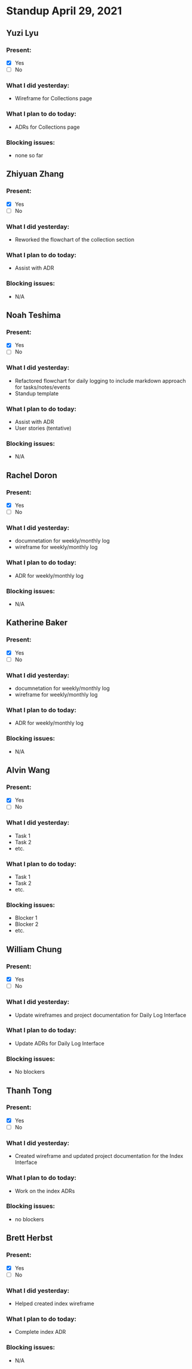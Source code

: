 # Standup April 29, 2021
## Yuzi Lyu
### Present:
- [X] Yes
- [ ] No

### What I did yesterday:
* Wireframe for Collections page

### What I plan to do today:
* ADRs for Collections page

### Blocking issues:
* none so far



## Zhiyuan Zhang
### Present:
- [X] Yes
- [ ] No

### What I did yesterday:
* Reworked the flowchart of the collection section

### What I plan to do today:
* Assist with ADR

### Blocking issues:
* N/A



## Noah Teshima
### Present:
- [X] Yes
- [ ] No

### What I did yesterday:
* Refactored flowchart for daily logging to include markdown approach for tasks/notes/events
* Standup template

### What I plan to do today:
* Assist with ADR
* User stories (tentative)

### Blocking issues:
* N/A



## Rachel Doron
### Present:
- [X] Yes
- [ ] No

### What I did yesterday:
* documnetation for weekly/monthly log
* wireframe for weekly/monthly log 

### What I plan to do today:
* ADR for weekly/monthly log 

### Blocking issues:
* N/A



## Katherine Baker
### Present:
- [X] Yes
- [ ] No

### What I did yesterday:
* documnetation for weekly/monthly log
* wireframe for weekly/monthly log 


### What I plan to do today:
* ADR for weekly/monthly log 

### Blocking issues:
* N/A



## Alvin Wang
### Present:
- [X] Yes
- [ ] No

### What I did yesterday:
* Task 1
* Task 2
* etc.

### What I plan to do today:
* Task 1
* Task 2
* etc.

### Blocking issues:
* Blocker 1
* Blocker 2
* etc.



## William Chung
### Present:
- [X] Yes
- [ ] No

### What I did yesterday:
* Update wireframes and project documentation for Daily Log Interface

### What I plan to do today:
* Update ADRs for Daily Log Interface

### Blocking issues:
* No blockers



## Thanh Tong
### Present:
- [X] Yes
- [ ] No

### What I did yesterday:
* Created wireframe and updated project documentation for the Index Interface

### What I plan to do today:
* Work on the index ADRs

### Blocking issues:
* no blockers



## Brett Herbst
### Present:
- [X] Yes
- [ ] No

### What I did yesterday:
* Helped created index wireframe

### What I plan to do today:
* Complete index ADR

### Blocking issues:
* N/A
